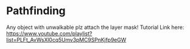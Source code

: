 # Pathfinding

Any object with unwalkable plz attach the layer mask!
Tutorial Link here: https://www.youtube.com/playlist?list=PLFt_AvWsXl0cq5Umv3pMC9SPnKjfp9eGW
